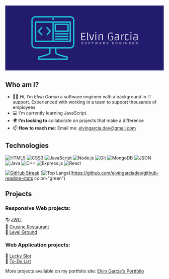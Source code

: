 ![cover](cover.png)


## Who am I?
- 👋🏽 Hi, I’m <em>Elvin Garcia</em> a software engineer with a background in IT support. Experienced with working in a team to support thousands of employees.
- :computer: I'm currently learning JavaScript.
- :earth_africa: <strong>I’m looking to</strong> collaborate on projects that make a difference
- 📫 <strong>How to reach me:</strong> Email me: elvingarcia.dev@gmail.com

## Technologies
![HTML5](https://img.shields.io/badge/HTML5-E34F26?style=for-the-badge&logo=HTML5&logoColor=white)
![CSS3](https://img.shields.io/badge/CSS3-1572B6?style=for-the-badge&logo=CSS3&logoColor=white)
![JavaScript](https://img.shields.io/badge/JavaScript-F7DF1E?style=for-the-badge&logo=JavaScript&logoColor=white)
![Node.js](https://img.shields.io/badge/Node.js-339933?style=for-the-badge&logo=Node.js&logoColor=white)
![Git](https://img.shields.io/badge/Git-F05032?style=for-the-badge&logo=Git&logoColor=white)
![MongoDB](https://img.shields.io/badge/MongoDB-47A248?style=for-the-badge&logo=MongoDB&logoColor=white)
![JSON](https://img.shields.io/badge/JSON-000000?style=for-the-badge&logo=JSON&logoColor=white)
![Java](https://img.shields.io/badge/Java-ED8B00?style=for-the-badge&logo=java&logoColor=white)
![C++](https://img.shields.io/badge/c++-%2300599C.svg?style=for-the-badge&logo=c%2B%2B&logoColor=white)
![Express.js](https://img.shields.io/badge/express.js-%23404d59.svg?style=for-the-badge&logo=express&logoColor=%2361DAFB)
![React](https://img.shields.io/badge/react-%2320232a.svg?style=for-the-badge&logo=react&logoColor=%2361DAFB)

[![GitHub Streak](https://streak-stats.demolab.com/?user=elvingarciadev&theme=prussian	)](https://git.io/streak-stats)
[![Top Langs](https://github-readme-stats.vercel.app/api/top-langs/?username=elvingarciadev)](https://github.com/elvingarciadev/github-readme-stats color="green")


## Projects
### Responsive Web projects:
🌎 [JWLI](https://jwlinitiative.netlify.app/)</br>
🍔 [Crusine Restaurant](https://cusinerestaurant.netlify.app/)</br>
🥋 [Level Ground](https://level-ground-mockup.netlify.app/)</br>

### Web Application projects:
🎰 [Lucky Slot](https://slot-machinegame.netlify.app/)</br>
🧹 [To-Do List](https://todo-list-organizer.netlify.app/)</br>


More projects available on my portfolio site: [Elvin Garcia's Portfolio](https://elvingarcia.dev)
